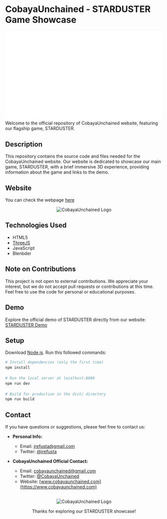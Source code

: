 # CobayaUnchained - STARDUSTER Game Showcase
<div align="center">
    <img src="/static/images/Starduster_Logo_White.png" alt="CobayaUnchained Logo" href="https://www.cobayaunchained.com/">
</div>
Welcome to the official repository of CobayaUnchained website, featuring our flagship game, STARDUSTER.

## Description
This repository contains the source code and files needed for the CobayaUnchained website. Our website is dedicated to showcase our main game, STARDUSTER, with a brief immersive 3D experience, providing information about the game and links to the demo. 

## Website
You can check the webpage [here](https://www.cobayaunchained.com/)

<div align="center">
    <img src="/static/images/CobayaUnchained.gif" alt="CobayaUnchained Logo" href="https://www.cobayaunchained.com/">
</div>

## Technologies Used
- HTML5
- [ThreeJS](https://threejs.org/)
- JavaScript
- Blenbder

## Note on Contributions
This project is not open to external contributions. We appreciate your interest, but we do not accept pull requests or contributions at this time. Feel free to use the code for personal or educational purposes.

## Demo
Explore the official demo of STARDUSTER directly from our website: [STARDUSTER Demo](https://jrefusta.itch.io/starduster)

## Setup
Download [Node.js](https://nodejs.org/en/download/).
Run this followed commands:

``` bash
# Install dependencies (only the first time)
npm install

# Run the local server at localhost:8080
npm run dev

# Build for production in the dist/ directory
npm run build
```

## Contact
If you have questions or suggestions, please feel free to contact us:

- **Personal Info:**
  - Email: jrefusta@gmail.com
  - Twitter: [@jrefusta](https://twitter.com/jrefusta)

- **CobayaUnchained Official Contact:**
  - Email: cobayaunchained@gmail.com
  - Twitter: [@CobayaUnchained](https://twitter.com/cobayaunchained)
  - Website: [www.cobayaunchained.com](https://www.cobayaunchained.com)

## 
<div align="center">
    <img src="/static/images/CobayaUnchainedLogo.ico" alt="CobayaUnchained Logo" href="https://www.cobayaunchained.com/">
</div>

<p align="center">
   Thanks for exploring our STARDUSTER showcase!
</p>
